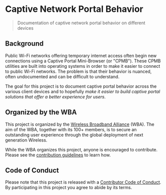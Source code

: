 # Captive Network Portal Behavior

> Documentation of captive network portal behavior on different devices

## Background

Public Wi-Fi networks offering temporary internet access often begin new connections using a Captive Portal Mini-Browser (or "CPMB"). These CPMB utilities are built into operating systems in order to make it easier to connect to public Wi-Fi networks. The problem is that their behavior is nuanced, often undocumented and can be difficult to understand. 

The goal for this project is to document captive portal behavior across the various client devices and to hopefully *make it easier to build captive portal solutions that offer a better experience for users*.

## Organized by the WBA

This project is organized by the [Wireless Broadband Alliance](https://www.wballiance.com/) (WBA). The aim of the WBA, together with its 100+ members, is to secure an outstanding user experience through the global deployment of next generation Wireless.

While the WBA organizes this project, anyone is encouraged to contribute. Please see the [contribution guidelines](CONTRIBUTING.md) to learn how.

## Code of Conduct

Please note that this project is released with a [Contributor Code of Conduct](CODE-OF-CONDUCT.md). By participating in this project you agree to abide by its terms.

